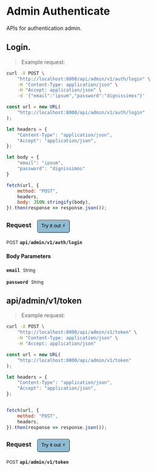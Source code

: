 # Admin Authenticate

APIs for authentication admin.

## Login.




> Example request:

```bash
curl -X POST \
    "http://localhost:8000/api/admin/v1/auth/login" \
    -H "Content-Type: application/json" \
    -H "Accept: application/json" \
    -d '{"email":"ipsum","password":"dignissimos"}'

```

```javascript
const url = new URL(
    "http://localhost:8000/api/admin/v1/auth/login"
);

let headers = {
    "Content-Type": "application/json",
    "Accept": "application/json",
};

let body = {
    "email": "ipsum",
    "password": "dignissimos"
}

fetch(url, {
    method: "POST",
    headers,
    body: JSON.stringify(body),
}).then(response => response.json());
```


<div id="execution-results-POSTapi-admin-v1-auth-login" hidden>
    <blockquote>Received response<span id="execution-response-status-POSTapi-admin-v1-auth-login"></span>:</blockquote>
    <pre class="json"><code id="execution-response-content-POSTapi-admin-v1-auth-login"></code></pre>
</div>
<div id="execution-error-POSTapi-admin-v1-auth-login" hidden>
    <blockquote>Request failed with error:</blockquote>
    <pre><code id="execution-error-message-POSTapi-admin-v1-auth-login"></code></pre>
</div>
<form id="form-POSTapi-admin-v1-auth-login" data-method="POST" data-path="api/admin/v1/auth/login" data-authed="0" data-hasfiles="0" data-headers='{"Content-Type":"application\/json","Accept":"application\/json"}' onsubmit="event.preventDefault(); executeTryOut('POSTapi-admin-v1-auth-login', this);">
<h3>
    Request&nbsp;&nbsp;&nbsp;
        <button type="button" style="background-color: #8fbcd4; padding: 5px 10px; border-radius: 5px; border-width: thin;" id="btn-tryout-POSTapi-admin-v1-auth-login" onclick="tryItOut('POSTapi-admin-v1-auth-login');">Try it out ⚡</button>
    <button type="button" style="background-color: #c97a7e; padding: 5px 10px; border-radius: 5px; border-width: thin;" id="btn-canceltryout-POSTapi-admin-v1-auth-login" onclick="cancelTryOut('POSTapi-admin-v1-auth-login');" hidden>Cancel</button>&nbsp;&nbsp;
    <button type="submit" style="background-color: #6ac174; padding: 5px 10px; border-radius: 5px; border-width: thin;" id="btn-executetryout-POSTapi-admin-v1-auth-login" hidden>Send Request 💥</button>
    </h3>
<p>
<small class="badge badge-black">POST</small>
 <b><code>api/admin/v1/auth/login</code></b>
</p>
<h4 class="fancy-heading-panel"><b>Body Parameters</b></h4>
<p>
<b><code>email</code></b>&nbsp;&nbsp;<small>String</small>  &nbsp;
<input type="text" name="email" data-endpoint="POSTapi-admin-v1-auth-login" data-component="body" required  hidden>
<br>
</p>
<p>
<b><code>password</code></b>&nbsp;&nbsp;<small>String</small>  &nbsp;
<input type="text" name="password" data-endpoint="POSTapi-admin-v1-auth-login" data-component="body" required  hidden>
<br>
</p>

</form>


## api/admin/v1/token




> Example request:

```bash
curl -X POST \
    "http://localhost:8000/api/admin/v1/token" \
    -H "Content-Type: application/json" \
    -H "Accept: application/json"
```

```javascript
const url = new URL(
    "http://localhost:8000/api/admin/v1/token"
);

let headers = {
    "Content-Type": "application/json",
    "Accept": "application/json",
};


fetch(url, {
    method: "POST",
    headers,
}).then(response => response.json());
```


<div id="execution-results-POSTapi-admin-v1-token" hidden>
    <blockquote>Received response<span id="execution-response-status-POSTapi-admin-v1-token"></span>:</blockquote>
    <pre class="json"><code id="execution-response-content-POSTapi-admin-v1-token"></code></pre>
</div>
<div id="execution-error-POSTapi-admin-v1-token" hidden>
    <blockquote>Request failed with error:</blockquote>
    <pre><code id="execution-error-message-POSTapi-admin-v1-token"></code></pre>
</div>
<form id="form-POSTapi-admin-v1-token" data-method="POST" data-path="api/admin/v1/token" data-authed="0" data-hasfiles="0" data-headers='{"Content-Type":"application\/json","Accept":"application\/json"}' onsubmit="event.preventDefault(); executeTryOut('POSTapi-admin-v1-token', this);">
<h3>
    Request&nbsp;&nbsp;&nbsp;
        <button type="button" style="background-color: #8fbcd4; padding: 5px 10px; border-radius: 5px; border-width: thin;" id="btn-tryout-POSTapi-admin-v1-token" onclick="tryItOut('POSTapi-admin-v1-token');">Try it out ⚡</button>
    <button type="button" style="background-color: #c97a7e; padding: 5px 10px; border-radius: 5px; border-width: thin;" id="btn-canceltryout-POSTapi-admin-v1-token" onclick="cancelTryOut('POSTapi-admin-v1-token');" hidden>Cancel</button>&nbsp;&nbsp;
    <button type="submit" style="background-color: #6ac174; padding: 5px 10px; border-radius: 5px; border-width: thin;" id="btn-executetryout-POSTapi-admin-v1-token" hidden>Send Request 💥</button>
    </h3>
<p>
<small class="badge badge-black">POST</small>
 <b><code>api/admin/v1/token</code></b>
</p>
</form>



